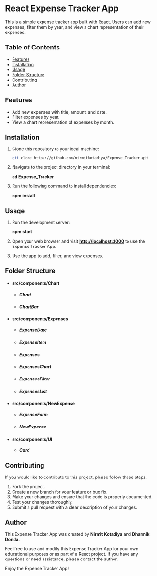 # React Expense Tracker App

This is a simple expense tracker app built with React. Users can add new expenses, filter them by year, and view a chart representation of their expenses.

## Table of Contents

- [Features](#features)
- [Installation](#installation)
- [Usage](#usage)
- [Folder Structure](#folder-structure)
- [Contributing](#contributing)
- [Author](#author)

## Features

- Add new expenses with title, amount, and date.
- Filter expenses by year.
- View a chart representation of expenses by month.


## Installation

1. Clone this repository to your local machine:

   ```bash
   git clone https://github.com/nirmitkotadiya/Expense_Tracker.git

2. Navigate to the project directory in your terminal:

     **cd Expense_Tracker**

3. Run the following command to install dependencies:

     **npm install**


## Usage
1. Run the development server:

     **npm start**

2. Open your web browser and visit **[http://localhost:3000](http://localhost:3000)** to use the Expense Tracker App.

3. Use the app to add, filter, and view expenses.


## Folder Structure
* #### src/components/Chart
   * ##### Chart
   * ##### ChartBar
 
* #### src/components/Expenses
   * ##### ExpenseDate
   * ##### ExpenseItem
   * ##### Expenses
   * ##### ExpensesChart
   * ##### ExpensesFilter
   * ##### ExpensesList

* #### src/components/NewExpense
   * ##### ExpenseForm
   * ##### NewExpense

* #### src/components/UI
   * ##### Card

## Contributing

If you would like to contribute to this project, please follow these steps:

1. Fork the project.
2. Create a new branch for your feature or bug fix.
3. Make your changes and ensure that the code is properly documented.
4. Test your changes thoroughly.
5. Submit a pull request with a clear description of your changes.


## Author

This Expense Tracker App was created by **Nirmit Kotadiya** and **Dharmik Donda.**


Feel free to use and modify this Expense Tracker App for your own educational purposes or as part of a React project. If you have any questions or need assistance, please contact the author.

Enjoy the Expense Tracker App!


